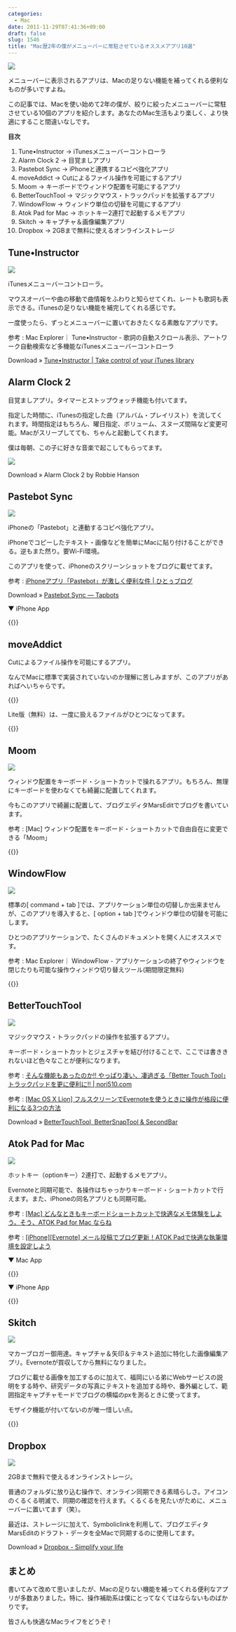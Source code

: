 ```yaml
---
categories:
  - Mac
date: 2011-11-29T07:41:36+09:00
draft: false
slug: 1546
title: "Mac歴2年の僕がメニューバーに常駐させているオススメアプリ10選"
---
```


![](/images/2011/11/1546_1.png)

メニューバーに表示されるアプリは、Macの足りない機能を補ってくれる便利なものが多いですよね。

この記事では、Macを使い始めて2年の僕が、絞りに絞ったメニューバーに常駐させている10個のアプリを紹介します。あなたのMac生活もより楽しく、より快適にすること間違いなしです。

**目次**

1. Tune•Instructor → iTunesメニューバーコントローラ
1. Alarm Clock 2 → 目覚ましアプリ
1. Pastebot Sync → iPhoneと連携するコピペ強化アプリ
1. moveAddict →  Cutによるファイル操作を可能にするアプリ
1. Moom → キーボードでウィンドウ配置を可能にするアプリ
1. BetterTouchTool → マジックマウス・トラックパッドを拡張するアプリ
1. WindowFlow → ウィンドウ単位の切替を可能にするアプリ
1. Atok Pad for Mac → ホットキー2連打で起動するメモアプリ
1. Skitch → キャプチャ＆画像編集アプリ
1. Dropbox → 2GBまで無料に使えるオンラインストレージ

## Tune•Instructor

![](/images/2011/11/1546_2.png)

iTunesメニューバーコントローラ。

マウスオーバーや曲の移動で曲情報をふわりと知らせてくれ、レートも歌詞も表示できる。iTunesの足りない機能を補完してくれる感じです。

一度使ったら、ずっとメニューバーに置いておきたくなる素敵なアプリです。

参考 : Mac Explorer｜ Tune•Instructor - 歌詞の自動スクロール表示、アートワーク自動検索など多機能なiTunesメニューバーコントローラ

Download » [Tune•Instructor | Take control of your iTunes library](http://www.tune-instructor.de/com/)

## Alarm Clock 2

目覚ましアプリ。タイマーとストップウォッチ機能も付いてます。

指定した時間に、iTunesの指定した曲（アルバム・プレイリスト）を流してくれます。時間指定はもちろん、曜日指定、ボリューム、スヌーズ間隔など変更可能。Macがスリープしてても、ちゃんと起動してくれます。

僕は毎朝、この子に好きな音楽で起こしてもらってます。

![](/images/2011/11/1546_3.png)

Download » Alarm Clock 2 by Robbie Hanson

## Pastebot Sync

![](/images/2011/11/1546_4.png)

iPhoneの「Pastebot」と連動するコピペ強化アプリ。

iPhoneでコピーしたテキスト・画像などを簡単にMacに貼り付けることができる。逆もまた然り。要Wi-Fi環境。

このアプリを使って、iPhoneのスクリーンショットをブログに載せてます。

参考 : [iPhoneアプリ「Pastebot」が激しく便利な件 | ひとぅブログ](http://hitoxu.com/01022)

Download » [Pastebot Sync — Tapbots](http://tapbots.com/software/pastebot/#sync)

▼ iPhone App

{{<app id="344614116" title="Pastebot — コピー＆ペースト強化ソフト 1.4.1（￥350）" src="http://a1.mzstatic.com/us/r1000/028/Purple/5e/28/d1/mzi.fkztngzy.100x100-75.png">}}

## moveAddict

Cutによるファイル操作を可能にするアプリ。

なんでMacに標準で実装されていないのか理解に苦しみますが、このアプリがあればへいちゃらです。

{{<app id="404213171" title="moveAddict 2.2.5（￥700）" src="http://a5.mzstatic.com/us/r1000/012/Purple/e9/ee/37/mzi.fiourdhl.100x100-75.png">}}

Lite版（無料）は、一度に扱えるファイルがひとつになってます。

{{<app id="418870366" title="moveAddict Lite 2.2.5（無料）" src="http://a4.mzstatic.com/us/r1000/008/Purple/e9/ee/37/mzi.pddchxcn.100x100-75.png">}}

## Moom

![](/images/2011/11/1546_5.jpg)

ウィンドウ配置をキーボード・ショートカットで操れるアプリ。もちろん、無理にキーボードを使わなくても綺麗に配置してくれます。

今もこのアプリで綺麗に配置して、ブログエディタMarsEditでブログを書いています。

参考 : [Mac] ウィンドウ配置をキーボード・ショートカットで自由自在に変更できる「Moom」

{{<app id="419330170" title="Moom 2.3.2（￥450）" src="http://a2.mzstatic.com/us/r1000/101/Purple/c1/29/fc/mzi.vstjaufn.100x100-75.png">}}

## WindowFlow

![](/images/2011/11/1546_6.png)

標準の[ command + tab ]では、アプリケーション単位の切替しか出来ませんが、このアプリを導入すると、[ option + tab ]でウィンドウ単位の切替を可能にします。

ひとつのアプリケーションで、たくさんのドキュメントを開く人にオススメです。

参考 : Mac Explorer｜ WindowFlow - アプリケーションの終了やウィンドウを閉じたりも可能な操作ウィンドウ切り替えツール(期間限定無料)

{{<app id="414445104" title="WindowFlow 1.3.0（無料）" src="http://a1.mzstatic.com/us/r1000/015/Purple/ea/86/1b/mzi.qhuvutvw.100x100-75.png">}}

## BetterTouchTool

![](/images/2011/11/1546_7.jpeg)

マジックマウス・トラックパッドの操作を拡張するアプリ。

キーボード・ショートカットとジェスチャを結び付けることで、ここでは書ききれないほど色々なことが便利になります。

参考 : [そんな機能もあったのか!! やっぱり凄い、凄過ぎる「Better Touch Tool」トラックパッドを更に便利に!! | nori510.com](http://nori510.com/archives/4208)

参考 : [[Mac OS X Lion] フルスクリーンでEvernoteを使うときに操作が格段に便利になる3つの方法](http://rakuishi.com/archives/1348/)

Download » [BetterTouchTool, BetterSnapTool & SecondBar](http://blog.boastr.net/?page_id=1722)

## Atok Pad for Mac

![](/images/2011/11/1546_8.png)

ホットキー（optionキー）2連打で、起動するメモアプリ。

Evernoteと同期可能で、各操作はちゃっかりキーボード・ショートカットで行えます。また、iPhoneの同名アプリとも同期可能。

参考 : [[Mac] どんなときもキーボードショートカットで快適なメモ体験をしよう。そう、ATOK Pad for Mac ならね](http://rakuishi.com/archives/704/)

参考 : [[iPhone][Evernote] メール投稿でブログ更新！ATOK Padで快適な執筆環境を設定しよう](http://rakuishi.com/archives/822/)

▼ Mac App

{{<app id="460883588" title="ATOK Pad 2.0.0（無料）" src="http://a4.mzstatic.com/us/r1000/099/Purple/6c/ae/8b/mzi.oauvlpvw.100x100-75.png">}}

▼ iPhone App

{{<app id="390360999" title="ATOK Pad 3.1.1（￥1,200）" src="http://a5.mzstatic.com/us/r1000/105/Purple/3e/8d/6e/mzl.kpvplvtw.100x100-75.jpg">}}

## Skitch

![](/images/2011/11/1546_9.png)

マカーブロガー御用達。キャプチャ＆矢印＆テキスト追加に特化した画像編集アプリ。Evernoteが買収してから無料になりました。

ブログに載せる画像を加工するのに加えて、福岡にいる弟にWebサービスの説明をする時や、研究データの写真にテキストを追加する時や、番外編として、範囲指定キャプチャモードでブログの横幅のpxを測るときに使ってます。

モザイク機能が付いてないのが唯一惜しい点。

{{<app id="425955336" title="Skitch 1.0.7（無料）" src="http://a5.mzstatic.com/us/r1000/075/Purple/57/16/a3/mzi.tnvgpauc.100x100-75.png">}}

## Dropbox

![](/images/2011/11/1546_10.png)

2GBまで無料で使えるオンラインストレージ。

普通のフォルダに放り込む操作で、オンライン同期できる素晴らしさ。アイコンのくるくる明滅で、同期の確認を行えます。くるくるを見たいがために、メニューバーに置いてます（笑）。

最近は、ストレージに加えて、Symboliclinkを利用して、ブログエディタMarsEditのドラフト・データを全Macで同期するのに使用してます。

Download » [Dropbox - Simplify your life](http://www.dropbox.com/)

## まとめ

書いてみて改めて思いましたが、Macの足りない機能を補ってくれる便利なアプリが多数ありました。特に、操作補助系は僕にとってなくてはならないものばかりです。

皆さんも快適なMacライフをどうぞ！
